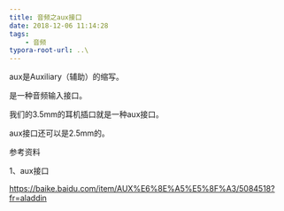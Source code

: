 ```yaml
---
title: 音频之aux接口
date: 2018-12-06 11:14:28
tags:
	- 音频
typora-root-url: ..\
---
```




aux是Auxiliary（辅助）的缩写。

是一种音频输入接口。

我们的3.5mm的耳机插口就是一种aux接口。

aux接口还可以是2.5mm的。



参考资料

1、aux接口

https://baike.baidu.com/item/AUX%E6%8E%A5%E5%8F%A3/5084518?fr=aladdin



